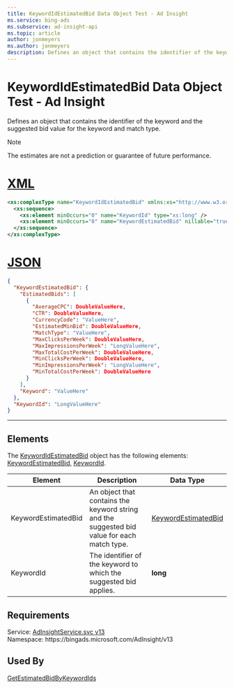 ```yaml
---
title: KeywordIdEstimatedBid Data Object Test - Ad Insight
ms.service: bing-ads
ms.subservice: ad-insight-api
ms.topic: article
author: jonmeyers
ms.author: jonmeyers
description: Defines an object that contains the identifier of the keyword and the suggested bid value for the keyword and match type.(test)
---
```

# KeywordIdEstimatedBid Data Object Test - Ad Insight
Defines an object that contains the identifier of the keyword and the suggested bid value for the keyword and match type.

> [!NOTE]
> The estimates are not a prediction or guarantee of future performance.

# [XML](#tab/xml)

```xml
<xs:complexType name="KeywordIdEstimatedBid" xmlns:xs="http://www.w3.org/2001/XMLSchema">
  <xs:sequence>
    <xs:element minOccurs="0" name="KeywordId" type="xs:long" />
    <xs:element minOccurs="0" name="KeywordEstimatedBid" nillable="true" type="tns:KeywordEstimatedBid" />
  </xs:sequence>
</xs:complexType>
```

# [JSON](#tab/json)

```json
{
  "KeywordEstimatedBid": {
    "EstimatedBids": [
      {
        "AverageCPC": DoubleValueHere,
        "CTR": DoubleValueHere,
        "CurrencyCode": "ValueHere",
        "EstimatedMinBid": DoubleValueHere,
        "MatchType": "ValueHere",
        "MaxClicksPerWeek": DoubleValueHere,
        "MaxImpressionsPerWeek": "LongValueHere",
        "MaxTotalCostPerWeek": DoubleValueHere,
        "MinClicksPerWeek": DoubleValueHere,
        "MinImpressionsPerWeek": "LongValueHere",
        "MinTotalCostPerWeek": DoubleValueHere
      }
    ],
    "Keyword": "ValueHere"
  },
  "KeywordId": "LongValueHere"
}
```

-----

## <a name="elements"></a>Elements

The [KeywordIdEstimatedBid](keywordidestimatedbid.md) object has the following elements: [KeywordEstimatedBid](#keywordestimatedbid), [KeywordId](#keywordid).

|Element|Description|Data Type|
|-----------|---------------|-------------|
|<a name="keywordestimatedbid"></a>KeywordEstimatedBid|An object that contains the keyword string and the suggested bid value for each match type.|[KeywordEstimatedBid](keywordestimatedbid.md)|
|<a name="keywordid"></a>KeywordId|The identifier of the keyword to which the suggested bid applies.|**long**|

## Requirements
Service: [AdInsightService.svc v13](https://adinsight.api.bingads.microsoft.com/Api/Advertiser/AdInsight/v13/AdInsightService.svc)  
Namespace: https\://bingads.microsoft.com/AdInsight/v13  

## Used By
[GetEstimatedBidByKeywordIds](getestimatedbidbykeywordids.md)  
